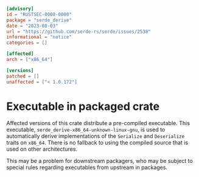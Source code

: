 ```toml
[advisory]
id = "RUSTSEC-0000-0000"
package = "serde_derive"
date = "2023-08-03"
url = "https://github.com/serde-rs/serde/issues/2538"
informational = "notice"
categories = []

[affected]
arch = ["x86_64"]

[versions]
patched = []
unaffected = ["< 1.0.172"]
```

# Executable in packaged crate

Affected versions of this crate distribute a pre-compiled executable. This
executable, `serde_derive-x86_64-unknown-linux-gnu`, is used to
automatically derive implementations of the `Serialize` and `Deserialize`
traits on `x86_64`. There is no fallback to using the compiled source that is
used on other architectures.

This may be a problem for downstream packagers, who may be subject to special
rules regarding executables from upstream in packages.
